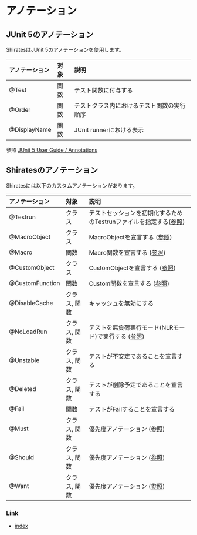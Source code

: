 # アノテーション

## JUnit 5のアノテーション

ShiratesはJUnit 5のアノテーションを使用します。

| アノテーション      | 対象 | 説明                    | 
|:-------------|:---|:----------------------|
| @Test        | 関数 | テスト関数に付与する            |
| @Order       | 関数 | テストクラス内におけるテスト関数の実行順序 |
| @DisplayName | 関数 | JUnit runnerにおける表示    |

参照 [JUnit 5 User Guide / Annotations](https://junit.org/junit5/docs/current/user-guide/#writing-tests-annotations)

## Shiratesのアノテーション

Shiratesには以下のカスタムアノテーションがあります。

| アノテーション         | 対象      | 説明                                                                                                                |
|:----------------|:--------|:------------------------------------------------------------------------------------------------------------------|
| @Testrun        | クラス     | テストセッションを初期化するためのTestrunファイルを指定する([参照](../basic/creating_testclass/creating_testclass_ja.md))                     |
| @MacroObject    | クラス     | MacroObjectを宣言する ([参照](../basic/routine_work/macro_ja.md))                                                        |
| @Macro          | 関数      | Macro関数を宣言する ([参照](../basic/routine_work/macro_ja.md))                                                            |
| @CustomObject   | クラス     | CustomObjectを宣言する ([参照](../in_action/adapting_to_environments/configuring_tap_appIcon_function_ja.md))            |
| @CustomFunction | 関数      | Custom関数を宣言する ([参照](../in_action/adapting_to_environments/configuring_tap_appIcon_function_ja.md))                |
| @DisableCache   | クラス, 関数 | キャッシュを無効にする                                                                                                       |
| @NoLoadRun      | クラス, 関数 | テストを無負荷実行モード(NLRモード)で実行する ([参照](../in_action/designing_and_implementing_test/designing_test_in_code_first_ja.md)) |
| @Unstable       | クラス, 関数 | テストが不安定であることを宣言する                                                                                                 |
| @Deleted        | クラス, 関数 | テストが削除予定であることを宣言する                                                                                                |
| @Fail           | 関数      | テストがFailすることを宣言する                                                                                                 |
| @Must           | クラス, 関数 | 優先度アノテーション ([参照](../in_action/filtering_tests_with_priority/must_should_want_ja.md))                              |
| @Should         | クラス, 関数 | 優先度アノテーション ([参照](../in_action/filtering_tests_with_priority/must_should_want_ja.md))                              |
| @Want           | クラス, 関数 | 優先度アノテーション ([参照](../in_action/filtering_tests_with_priority/must_should_want_ja.md))                              |

### Link

- [index](../index_ja.md)
